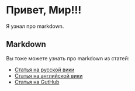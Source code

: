 # Привет, Мир!!!

Я узнал про markdown.

## Markdown

Вы тоже можете узнать про markdown из статей:

* [Статья на русской вики][1]
* [Статья на английской вики][2]
* [Статья на GutHub][3]


[1]: https://ru.wikipedia.org/wiki/Markdown

[2]: https://en.wikipedia.org/wiki/Markdown

[3]: https://guides.github.com/features/mastering-markdown/
